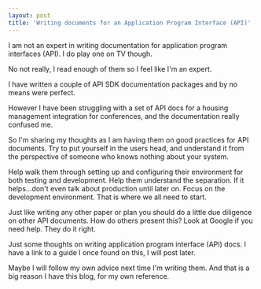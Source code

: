```yaml
---
layout: post
title: 'Writing documents for an Application Program Interface (API)'
---
```

I am not an expert in writing documentation for application program interfaces (API). I do play one on TV though.<p></p>
No not really, I read enough of them so I feel like I'm an expert.<p></p>
I have written a couple of API SDK documentation packages and by no means were perfect.<p></p>
However I have been struggling with a set of API docs for a housing management integration for conferences, and the documentation really confused me.<p></p>
So I'm sharing my thoughts as I am having them on good practices for API documents. Try to put yourself in the users head, and understand it from the perspective of someone who knows nothing about your system.<p></p>
Help walk them through setting up and configuring their environment for both testing and development. Help them understand the separation. If it helps...don't even talk about production until later on. Focus on the development environment. That is where we all need to start.<p></p>
Just like writing any other paper or plan you should do a little due diligence on other API documents. How do others present this? Look at Google if you need help. They do it right.<p></p>
Just some thoughts on writing application program interface (API) docs. I have a link to a guide I once found on this, I will post later.<p></p>
Maybe I will follow my own advice next time I'm writing them. And that is a big reason I have this blog, for my own reference.
